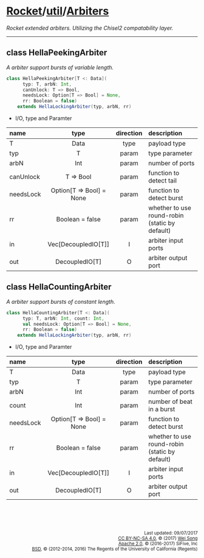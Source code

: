 [Rocket](../Readme.md)/[util](../util.md)/[Arbiters](https://github.com/freechipsproject/rocket-chip/tree/master/src/main/scala/util/Arbiters.scala)
========================
*Rocket extended arbiters.*
*Utilizing the Chisel2 compatability layer.*

************************

class HellaPeekingArbiter
----------------------
*A arbiter support bursts of variable length.*

~~~scala
class HellaPeekingArbiter[T <: Data](
      typ: T, arbN: Int,
      canUnlock: T => Bool,
      needsLock: Option[T => Bool] = None,
      rr: Boolean = false)
    extends HellaLockingArbiter(typ, arbN, rr)
~~~

+ I/O, type and Paramter

| name                   | type             | direction  | description                           |
| :---                   | :--:             | :--:       | :---                                  |
| T                      | Data             | type       | payload type                          |
| typ                    | T                | param      | type parameter                        |
| arbN                   | Int              | param      | number of ports                       |
| canUnlock              | T => Bool        | param      | function to detect tail               |
| needsLock              | Option[T => Bool] = None | param | function to detect burst           |
| rr                     | Boolean = false  | param      | whether to use round-robin (static by default) |
| in                     | Vec[DecoupledIO[T]] | I       | arbiter input ports                   |
| out                    | DecoupledIO[T]   | O          | arbiter output port                   |


class HellaCountingArbiter
-----------------------
*A arbiter support bursts of constant length.*

~~~scala
class HellaCountingArbiter[T <: Data](
      typ: T, arbN: Int, count: Int,
      val needsLock: Option[T => Bool] = None,
      rr: Boolean = false)
    extends HellaLockingArbiter(typ, arbN, rr)
~~~

+ I/O, type and Paramter

| name                   | type             | direction  | description                           |
| :---                   | :--:             | :--:       | :---                                  |
| T                      | Data             | type       | payload type                          |
| typ                    | T                | param      | type parameter                        |
| arbN                   | Int              | param      | number of ports                       |
| count                  | Int              | param      | number of beat in a burst             |
| needsLock              | Option[T => Bool] = None | param | function to detect burst           |
| rr                     | Boolean = false  | param      | whether to use round-robin (static by default) |
| in                     | Vec[DecoupledIO[T]] | I       | arbiter input ports                   |
| out                    | DecoupledIO[T]   | O          | arbiter output port                   |


<br><br><br><p align="right">
<sub>
Last updated: 09/07/2017<br>
[CC BY-NC-SA 4.0](https://creativecommons.org/licenses/by-nc-sa/4.0/), &copy; (2017) [Wei Song](mailto:wsong83@gmail.com)<br>
[Apache 2.0](https://github.com/freechipsproject/rocket-chip/blob/master/LICENSE.SiFive), &copy; (2016-2017) SiFive, Inc<br>
[BSD](https://github.com/freechipsproject/rocket-chip/blob/master/LICENSE.Berkeley), &copy; (2012-2014, 2016) The Regents of the University of California (Regents)
</sub>
</p>
